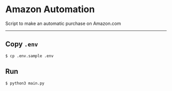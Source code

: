 # Amazon Automation

Script to make an automatic purchase on Amazon.com

---

## Copy `.env`

```
$ cp .env.sample .env
```

## Run

```
$ python3 main.py
```
